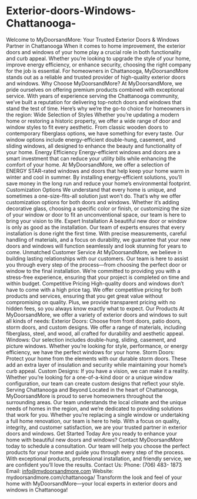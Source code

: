 # Exterior-doors-Windows-Chattanooga-
Welcome to MyDoorsandMore: Your Trusted Exterior Doors & Windows Partner in Chattanooga
When it comes to home improvement, the exterior doors and windows of your home play a crucial role in both functionality and curb appeal. Whether you’re looking to upgrade the style of your home, improve energy efficiency, or enhance security, choosing the right company for the job is essential. For homeowners in Chattanooga, MyDoorsandMore stands out as a reliable and trusted provider of high-quality exterior doors and windows.
Why Choose MyDoorsandMore?
At MyDoorsandMore, we pride ourselves on offering premium products combined with exceptional service. With years of experience serving the Chattanooga community, we’ve built a reputation for delivering top-notch doors and windows that stand the test of time. Here’s why we’re the go-to choice for homeowners in the region:
Wide Selection of Styles Whether you’re updating a modern home or restoring a historic property, we offer a wide range of door and window styles to fit every aesthetic. From classic wooden doors to contemporary fiberglass options, we have something for every taste. Our window options include energy-efficient double-hung, casement, and sliding windows, all designed to enhance the beauty and functionality of your home.
Energy Efficiency Energy-efficient windows and doors are a smart investment that can reduce your utility bills while enhancing the comfort of your home. At MyDoorsandMore, we offer a selection of ENERGY STAR-rated windows and doors that help keep your home warm in winter and cool in summer. By installing energy-efficient solutions, you’ll save money in the long run and reduce your home’s environmental footprint.
Customization Options We understand that every home is unique, and sometimes a one-size-fits-all solution just won’t do. That’s why we offer customization options for both doors and windows. Whether it’s adding decorative glass, choosing a specific color or finish, or customizing the size of your window or door to fit an unconventional space, our team is here to bring your vision to life.
Expert Installation A beautiful new door or window is only as good as the installation. Our team of experts ensures that every installation is done right the first time. With precise measurements, careful handling of materials, and a focus on durability, we guarantee that your new doors and windows will function seamlessly and look stunning for years to come.
Unmatched Customer Service At MyDoorsandMore, we believe in building lasting relationships with our customers. Our team is here to assist you through every step of the process—from choosing the perfect door or window to the final installation. We’re committed to providing you with a stress-free experience, ensuring that your project is completed on time and within budget.
Competitive Pricing High-quality doors and windows don’t have to come with a high price tag. We offer competitive pricing for both products and services, ensuring that you get great value without compromising on quality. Plus, we provide transparent pricing with no hidden fees, so you always know exactly what to expect.
Our Products
At MyDoorsandMore, we offer a variety of exterior doors and windows to suit all kinds of needs:
Exterior Doors: Choose from front doors, patio doors, storm doors, and custom designs. We offer a range of materials, including fiberglass, steel, and wood, all crafted for durability and aesthetic appeal.
Windows: Our selection includes double-hung, sliding, casement, and picture windows. Whether you’re looking for style, performance, or energy efficiency, we have the perfect windows for your home.
Storm Doors: Protect your home from the elements with our durable storm doors. These add an extra layer of insulation and security while maintaining your home’s curb appeal.
Custom Designs: If you have a vision, we can make it a reality. Whether you’re looking for a one-of-a-kind door or a unique window configuration, our team can create custom designs that reflect your style.
Serving Chattanooga and Beyond
Located in the heart of Chattanooga, MyDoorsandMore is proud to serve homeowners throughout the surrounding areas. Our team understands the local climate and the unique needs of homes in the region, and we’re dedicated to providing solutions that work for you.
Whether you’re replacing a single window or undertaking a full home renovation, our team is here to help. With a focus on quality, integrity, and customer satisfaction, we are your trusted partner in exterior doors and windows.
Get Started Today
Are you ready to enhance your home with beautiful new doors and windows? Contact MyDoorsandMore today to schedule a consultation. Our team will help you choose the perfect products for your home and guide you through every step of the process. With exceptional products, professional installation, and friendly service, we are confident you’ll love the results.
Contact Us:
Phone: (706) 483- 1873
Email: info@mydoorsandmore.com 
Website: mydoorsandmore.com/chattanooga/
Transform the look and feel of your home with MyDoorsandMore—your local experts in exterior doors and windows in Chattanooga!
